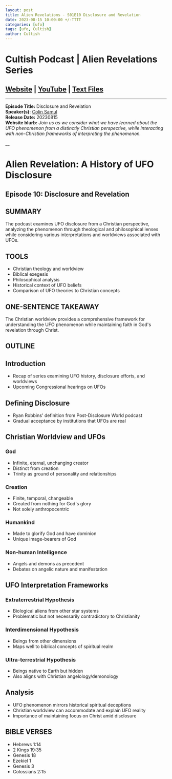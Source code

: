 ```yaml
---
layout: post
title: Alien Revelations - S01E10 Disclosure and Revelation
date: 2023-08-15 10:00:00 +/-TTTT
categories: [ufo]
tags: [ufo, Cultish]
author: Cultish
---
```


# Cultish Podcast | Alien Revelations Series

## [Website](https://apologiastudios.com/shows/cultish/) | [YouTube](https://www.youtube.com/@TheCultishShow) | [Text Files](https://github.com/jobian-ai/LHP-Sermons/tree/main/ufo/2023)

___

**Episode Title:** Disclosure and Revelation<br>
**Speaker(s):**  [Colin Samul](https://www.sermonaudio.com/speakers/18291/)<br>
**Release Date:** 20230815<br>
**Website blurb:** *Join us as we consider what we have learned about the UFO phenomenon from a distinctly Christian perspective, while interacting with non-Christian frameworks of interpreting the phenomenon.*

__

# Alien Revelation: A History of UFO Disclosure

## Episode 10: Disclosure and Revelation

## SUMMARY

The podcast examines UFO disclosure from a Christian perspective, analyzing the phenomenon through theological and philosophical lenses while considering various interpretations and worldviews associated with UFOs.

## TOOLS

- Christian theology and worldview
- Biblical exegesis
- Philosophical analysis
- Historical context of UFO beliefs
- Comparison of UFO theories to Christian concepts

## ONE-SENTENCE TAKEAWAY

The Christian worldview provides a comprehensive framework for understanding the UFO phenomenon while maintaining faith in God's revelation through Christ.

## OUTLINE

## Introduction

- Recap of series examining UFO history, disclosure efforts, and worldviews
- Upcoming Congressional hearings on UFOs

## Defining Disclosure

- Ryan Robbins' definition from Post-Disclosure World podcast
- Gradual acceptance by institutions that UFOs are real

## Christian Worldview and UFOs

### God

- Infinite, eternal, unchanging creator
- Distinct from creation
- Trinity as ground of personality and relationships

### Creation  

- Finite, temporal, changeable
- Created from nothing for God's glory
- Not solely anthropocentric

### Humankind

- Made to glorify God and have dominion
- Unique image-bearers of God

### Non-human Intelligence

- Angels and demons as precedent
- Debates on angelic nature and manifestation

## UFO Interpretation Frameworks

### Extraterrestrial Hypothesis

- Biological aliens from other star systems
- Problematic but not necessarily contradictory to Christianity

### Interdimensional Hypothesis  

- Beings from other dimensions
- Maps well to biblical concepts of spiritual realm

### Ultra-terrestrial Hypothesis

- Beings native to Earth but hidden
- Also aligns with Christian angelology/demonology

## Analysis

- UFO phenomenon mirrors historical spiritual deceptions
- Christian worldview can accommodate and explain UFO reality
- Importance of maintaining focus on Christ amid disclosure

## BIBLE VERSES

- Hebrews 1:14
- 2 Kings 19:35
- Genesis 18
- Ezekiel 1
- Genesis 3
- Colossians 2:15
